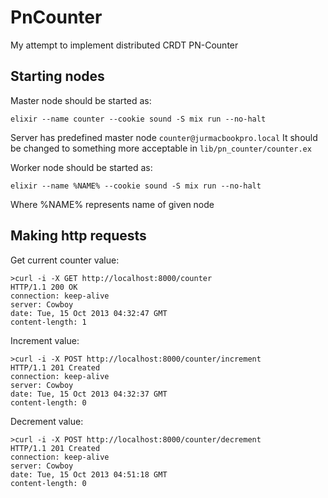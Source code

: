 # PnCounter

My attempt to implement distributed CRDT PN-Counter


## Starting nodes

Master node should be started as:

    elixir --name counter --cookie sound -S mix run --no-halt

Server has predefined master node `counter@jurmacbookpro.local`
It should be changed to something more acceptable in `lib/pn_counter/counter.ex`

Worker node should be started as:

    elixir --name %NAME% --cookie sound -S mix run --no-halt

Where %NAME% represents name of given node

## Making http requests

Get current counter value:

    >curl -i -X GET http://localhost:8000/counter
    HTTP/1.1 200 OK
    connection: keep-alive
    server: Cowboy
    date: Tue, 15 Oct 2013 04:32:47 GMT
    content-length: 1

Increment value:

    >curl -i -X POST http://localhost:8000/counter/increment
    HTTP/1.1 201 Created
    connection: keep-alive
    server: Cowboy
    date: Tue, 15 Oct 2013 04:32:37 GMT
    content-length: 0

Decrement value:

    >curl -i -X POST http://localhost:8000/counter/decrement
    HTTP/1.1 201 Created
    connection: keep-alive
    server: Cowboy
    date: Tue, 15 Oct 2013 04:51:18 GMT
    content-length: 0
